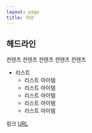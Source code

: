 ```yaml
---
layout: page
title: 약관
---
```


## 헤드라인

컨텐츠
컨텐츠
컨텐츠
컨텐츠
컨텐츠

* 리스트
  * 리스트 아이템
  * 리스트 아이템
  * 리스트 아이템
  * 리스트 아이템
  * 리스트 아이템
  
링크 [URL](/)